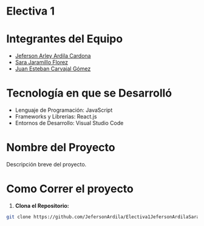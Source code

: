 # Electiva 1
# Integrantes del Equipo
- [Jeferson Arley Ardila Cardona](https://github.com/JefersonArdila)
- [Sara Jaramillo Florez](https://github.com/saritajaramilloflorez)
- [Juan Esteban Carvajal Gómez](https://github.com/JUANESCARV)
  
# Tecnología en que se Desarrolló
- Lenguaje de Programación: JavaScript
- Frameworks y Librerías: React.js
- Entornos de Desarrollo: Visual Studio Code
  
# Nombre del Proyecto
Descripción breve del proyecto.
# Como Correr el proyecto
1. **Clona el Repositorio:**
```bash
git clone https://github.com/JefersonArdila/Electiva1JefersonArdilaSaraJaramilloJuanEstebanCarvajal.git
